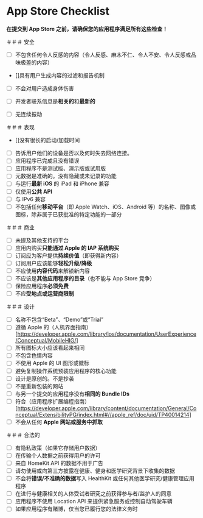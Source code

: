 App Store Checklist
====================


**在提交到 App Store 之前，请确保您的应用程序满足所有这些检查！**


＃＃＃ 安全
- [ ] 不包含任何令人反感的内容（令人反感、麻木不仁、令人不安、令人反感或品味极差的内容）
- []具有用户生成内容的过滤和报告机制
- [ ] 不会对用户造成身体伤害
- [ ] 开发者联系信息是**相关的**和**最新的**
- [ ] 无连续振动


＃＃＃ 表现
- []没有很长的启动/加载时间
- [ ] 告诉用户他们的设备是否以及何时失去网络连接。
- [ ] 应用程序已完成且没有错误
- [ ] 应用程序不是测试版、演示版或试用版
- [ ] 元数据是准确的。没有隐藏或未记录的功能
- [ ] 与运行**最新 iOS** 的 iPad 和 iPhone 兼容
- [ ] 仅使用**公共 API**
- [ ] 与 IPv6 兼容
- [ ] 不包括任何**移动平台**（即 Apple Watch、iOS、Android 等）的名称、图像或图标，除非属于已获批准的特定功能的一部分

＃＃＃ 商业
- [ ] 未提及其他支持的平台
- [ ] 应用内购买**只能通过 Apple 的 IAP 系统购买**
- [ ] 订阅应为客户提供**持续价值**（即获得新内容）
- [ ] 订阅用户应该能够**轻松升级/降级**
- [ ] 不应使用**内容代码**来解锁新内容
- [ ] 不应该是**其他应用程序的目录**（也不能与 App Store 竞争）
- [ ] 保险应用程序**必须免费**
- [ ] 不应**受地点或运营商限制**

＃＃＃ 设计
- [ ] 名称不包含“Beta”、“Demo”或“Trial”
- [ ] 遵循 Apple 的（人机界面指南）[https://developer.apple.com/library/ios/documentation/UserExperience/Conceptual/MobileHIG/]
- [ ] 所有图标大小应该看起来相同
- [ ] 不包含色情内容
- [ ] 不使用 Apple 的 UI 图形或徽标
- [ ] 避免复制操作系统预装应用程序的核心功能
- [ ] 设计是原创的。不是抄袭
- [ ] 不是重新包装的网站
- [ ] 与另一个提交的应用程序没有**相同的 Bundle IDs**
- [ ] 符合（应用程序扩展编程指南）[https://developer.apple.com/library/content/documentation/General/Conceptual/ExtensibilityPG/index.html#//apple_ref/doc/uid/TP40014214]
- [ ] 不会从任何 **Apple 网站或服务中抓取**

＃＃＃ 合法的
- [ ] 有隐私政策（如果它存储用户数据）
- [ ] 在传输个人数据之前获得用户的许可
- [ ] 来自 HomeKit API 的数据不用于广告
- [ ] 请勿使用或向第三方披露在健康、健身和医学研究背景下收集的数据
- [ ] 不会将**错误/不准确的数据**写入 HealthKit 或任何其他医学研究/健康管理应用程序
- [ ] 在进行与健康相关的人体受试者研究之前获得参与者/监护人的同意
- [ ] 应用程序不使用 Location API 来提供紧急服务或控制自动驾驶车辆
- [ ] 如果应用程序有赌博，仅当您已履行您的法律义务时
